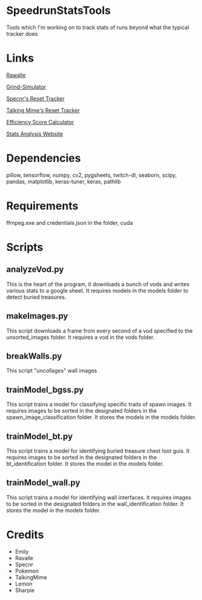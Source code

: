 # SpeedrunStatsTools
Tools which I'm working on to track stats of runs beyond what the typical tracker does

# Links
[Rawalle](https://github.com/joe-ldp/Rawalle)

[Grind-Simulator](https://github.com/Sharpieman20/grind-simulator)

[Specnr's Reset Tracker](https://github.com/Specnr/ResetTracker)

[Talking Mime's Reset Tracker](https://github.com/TheTalkingMime/ResetTracker)

[Efficiency Score Calculator](https://docs.google.com/spreadsheets/d/1lN_5Jbr5WdphUS2IR3Cc_LH2BSCXf7hJK5MGt6XsU-M/edit#gid=0)

[Stats Analysis Website](https://reset-analytics.vercel.app)


# Dependencies
pillow, tensorflow, numpy, cv2, pygsheets, twitch-dl, seaborn, scipy, pandas, matplotlib, keras-tuner, keras, pathlib

# Requirements
ffmpeg.exe and credentials.json in the folder, cuda

# Scripts

## analyzeVod.py
This is the heart of the program, it downloads a bunch of vods and writes various stats to a google sheet. It requires models in the models folder to detect buried treasures.

## makeImages.py
This script downloads a frame from every second of a vod specified to the unsorted_images folder. It requires a vod in the vods folder.

## breakWalls.py
This script "uncollages" wall images

## trainModel_bgss.py 
This script trains a model for classifying specific traits of spawn images. It requires images to be sorted in the designated folders in the spawn_image_classification folder. It stores the models in the models folder.

## trainModel_bt.py
This script trains a model for identifying buried treasure chest loot guis. It requires images to be sorted in the designated folders in the bt_identification folder. It stores the model in the models folder.

## trainModel_wall.py
This script trains a model for identifying wall interfaces. It requires images to be sorted in the designated folders in the wall_identification folder. It stores the model in the models folder.

# Credits
- Emily
- Ravalle
- Specnr
- Pokemon
- TalkingMime
- Lemon
- Sharpie
